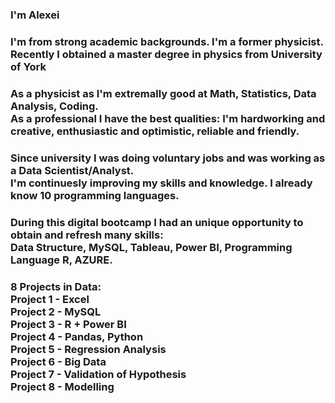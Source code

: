 <h3>  I'm Alexei</h3> 
<h3> I'm from strong academic backgrounds. I'm a former physicist. <br>Recently I obtained a master degree in physics from University of York</h3>
<h3>As a physicist as I'm extremally good at Math, Statistics, Data Analysis, Coding.<br>As a professional I have the best qualities: I'm hardworking and creative, enthusiastic and optimistic, reliable and friendly.</h3>
<h3>Since university I was doing voluntary jobs and was working as a Data Scientist/Analyst.<br>I'm continuesly improving  my skills and knowledge. I already know 10 programming languages.</h3>
<h3> During this digital bootcamp I had an unique opportunity to obtain and refresh many skills: <br>Data Structure, MySQL, Tableau, Power BI, Programming Language R, AZURE. </h3>


<h3>8 Projects in Data:<br>Project 1 - Excel <br>Project 2 - MySQL<br>Project 3 - R + Power BI<br>Project 4 - Pandas, Python<br>Project 5 - Regression Analysis <br>Project 6 - Big Data<br>Project 7 - Validation of Hypothesis<br>Project 8 - Modelling</h3>




<!--
**Alek20s/Alek20s** is a ✨ _special_ ✨ repository because its `README.md` (this file) appears on your GitHub profile.

Here are some ideas to get you started:

- 🔭 I’m currently working on ...
- 🌱 I’m currently learning ...
- 👯 I’m looking to collaborate on ...
- 🤔 I’m looking for help with ...
- 💬 Ask me about ...
- 📫 How to reach me: ...
- 😄 Pronouns: ...
- ⚡ Fun fact: ...
-->
